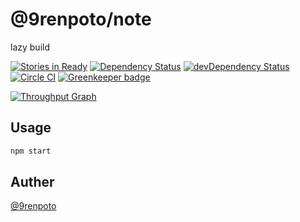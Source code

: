 # @9renpoto/note

lazy build

[![Stories in Ready][waffle-image]][waffle-url] [![Dependency Status][david-dm-image]][david-dm-url] [![devDependency Status][dev-david-dm-image]][dev-david-dm-url] [![Circle CI][circle-image]][circle-url] [![Greenkeeper badge](https://badges.greenkeeper.io/9renpoto/note.svg)](https://greenkeeper.io/)

[![Throughput Graph](https://graphs.waffle.io/9renpoto/note/throughput.svg)](https://waffle.io/9renpoto/note/metrics/throughput)

## Usage

```sh
npm start
```

## Auther

[@9renpoto](https://twitter.com/9renpoto)

[waffle-image]: https://badge.waffle.io/9renpoto/note.svg?label=WIP&title=WIP
[waffle-url]: http://waffle.io/9renpoto/note
[david-dm-image]: https://david-dm.org/9renpoto/note.svg
[david-dm-url]: https://david-dm.org/9renpoto/note
[dev-david-dm-image]: https://david-dm.org/9renpoto/note/dev-status.svg
[dev-david-dm-url]: https://david-dm.org/9renpoto/note?type=dev
[circle-image]: https://circleci.com/gh/9renpoto/note/tree/master.svg?style=svg&circle-token=424262aaeba9cfbb119a1aef7b9b2634a2d9d3c3
[circle-url]: https://circleci.com/gh/9renpoto/note/tree/master
